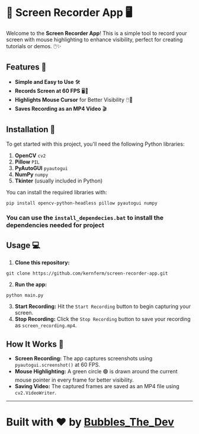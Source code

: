# 🎥 Screen Recorder App 🖥️

Welcome to the **Screen Recorder App**! This is a simple tool to record your screen with mouse highlighting to enhance visibility, perfect for creating tutorials or demos. 🖱️✨

## Features 🚀

- **Simple and Easy to Use** 🛠️
- **Records Screen at 60 FPS** 🖥️💨
- **Highlights Mouse Cursor** for Better Visibility 🖱️👀
- **Saves Recording as an MP4 Video** 🎬

## Installation 🔧

To get started with this project, you'll need the following Python libraries:

1. **OpenCV** `cv2`
2. **Pillow** `PIL`
3. **PyAutoGUI** `pyautogui`
4. **NumPy** `numpy`
5. **Tkinter** (usually included in Python)

You can install the required libraries with:

```
pip install opencv-python-headless pillow pyautogui numpy
```

### You can use the `install_dependecies.bat` to install the dependencies needed for project

## Usage 💻

1. **Clone this repository:**
```
git clone https://github.com/kernferm/screen-recorder-app.git
```

2. **Run the app:**

```
python main.py
```

3. **Start Recording:** Hit the `Start Recording` button to begin capturing your screen.
4. **Stop Recording:** Click the `Stop Recording` button to save your recording as `screen_recording.mp4`.

## How It Works 🧐

- **Screen Recording:** The app captures screenshots using `pyautogui.screenshot()` at 60 FPS.
- **Mouse Highlighting:** A green circle 🟢 is drawn around the current mouse pointer in every frame for better visibility.
- **Saving Video:** The captured frames are saved as an MP4 file using `cv2.VideoWriter`.

-------

# Built with ❤️ by [Bubbles_The_Dev](https://github.com/kernferm)
